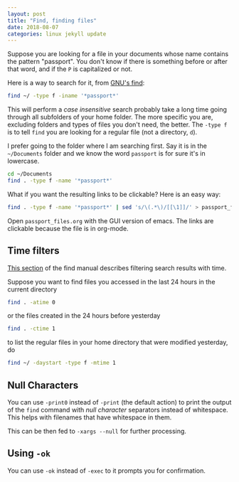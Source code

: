 ```yaml
---
layout: post
title: "Find, finding files"
date: 2018-08-07
categories: linux jekyll update
---
```


Suppose you are looking for a file in your documents whose name contains the pattern "passport". You don't know if there is something before or after that word, and if the `P` is capitalized or not.

Here is a way to search for it, from [GNU's find](https://www.gnu.org/software/findutils/manual/html_mono/find.html):

``` bash
find ~/ -type f -iname '*passport*'
```

This will perform a _case insensitive_ search probably take a long time going through all subfolders of your home folder. The more specific you are, excluding folders and types of files you don't need, the better. The `-type f` is to tell `find` you are looking for a regular file (not a directory, `d`). 

I prefer going to the folder where I am searching first. Say it is in the `~/Documents` folder and we know the word `passport` is for sure it's in lowercase. 

``` bash
cd ~/Documents
find . -type f -name '*passport*'
```

What if you want the resulting links to be clickable? Here is an easy way:

``` bash
find . -type f -name '*passport*' | sed 's/\(.*\)/[[\1]]/' > passport_files.org
```

Open `passport_files.org` with the GUI version of emacs. The links are clickable because the file is in org-mode.

## Time filters

[This section](https://www.gnu.org/software/findutils/manual/html_mono/find.html#Time) of the find manual describes filtering search results with time. 

Suppose you want to find files you accessed in the last 24 hours in the current directory

``` bash
find . -atime 0
```

or the files created in the 24 hours before yesterday

``` bash
find . -ctime 1
```

to list the regular files in your home directory that were modified yesterday, do

``` bash
find ~/ -daystart -type f -mtime 1
```



## Null Characters

You can use `-print0` instead of `-print` (the default action) to print the output of the `find` command with *null character* separators instead of whitespace. This helps with filenames that have whitespace in them.

This can be then fed to `-xargs --null` for further processing. 


## Using `-ok`

You can use `-ok` instead of `-exec` to it prompts you for confirmation. 
